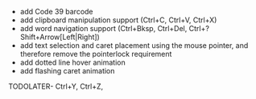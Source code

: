 * add Code 39 barcode
* add clipboard manipulation support (Ctrl+C, Ctrl+V, Ctrl+X)
* add word navigation support (Ctrl+Bksp, Ctrl+Del, Ctrl+?Shift+Arrow[Left|Right])
* add text selection and caret placement using the mouse pointer, and therefore remove the pointerlock requirement
* add dotted line hover animation
* add flashing caret animation

TODOLATER- Ctrl+Y, Ctrl+Z,
